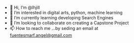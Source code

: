 - 👋 Hi, I’m @lhjill
- 👀 I’m interested in digital arts, python, machine learning
- 🌱 I’m currently learning developing Search Engines
- 💞️ I’m looking to collaborate on creating a Capstone Project
- 📫 How to reach me ...by seding an email at fuentesmarf.angel@gmail.com

<!---
lhjill/lhjill is a ✨ special ✨ repository because its `README.md` (this file) appears on your GitHub profile.
You can click the Preview link to take a look at your changes.
--->
